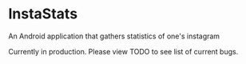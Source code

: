 # InstaStats
An Android application that gathers statistics of one's instagram

Currently in production. Please view TODO to see list of current bugs. 
